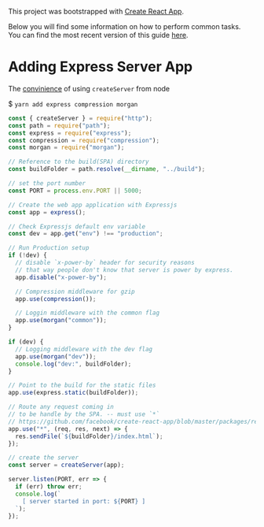 This project was bootstrapped with [Create React App](https://github.com/facebookincubator/create-react-app).

Below you will find some information on how to perform common tasks.<br>
You can find the most recent version of this guide [here](https://github.com/facebookincubator/create-react-app/blob/master/packages/react-scripts/template/README.md).

# Adding Express Server App

The [convinience](https://stackoverflow.com/questions/17696801/express-js-app-listen-vs-server-listen) of using `createServer` from node

$ `yarn add express compression morgan`

```js
const { createServer } = require("http");
const path = require("path");
const express = require("express");
const compression = require("compression");
const morgan = require("morgan");

// Reference to the build(SPA) directory
const buildFolder = path.resolve(__dirname, "../build");

// set the port number
const PORT = process.env.PORT || 5000;

// Create the web app application with Expressjs
const app = express();

// Check Expressjs default env variable
const dev = app.get("env") !== "production";

// Run Production setup
if (!dev) {
  // disable `x-power-by` header for security reasons
  // that way people don't know that server is power by express.
  app.disable("x-power-by");

  // Compression middleware for gzip
  app.use(compression());

  // Loggin middleware with the common flag
  app.use(morgan("common"));
}

if (dev) {
  // Logging middleware with the dev flag
  app.use(morgan("dev"));
  console.log("dev:", buildFolder);
}

// Point to the build for the static files
app.use(express.static(buildFolder));

// Route any request coming in
// to be handle by the SPA. -- must use `*`
// https://github.com/facebook/create-react-app/blob/master/packages/react-scripts/template/README.md#serving-apps-with-client-side-routing
app.use("*", (req, res, next) => {
  res.sendFile(`${buildFolder}/index.html`);
});

// create the server
const server = createServer(app);

server.listen(PORT, err => {
  if (err) throw err;
  console.log(`
    [ server started in port: ${PORT} ]
  `);
});
```
